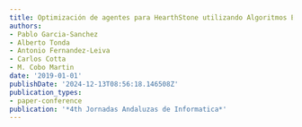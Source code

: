 ```yaml
---
title: Optimización de agentes para HearthStone utilizando Algoritmos Evolutivos
authors:
- Pablo Garcia-Sanchez
- Alberto Tonda
- Antonio Fernandez-Leiva
- Carlos Cotta
- M. Cobo Martin
date: '2019-01-01'
publishDate: '2024-12-13T08:56:18.146508Z'
publication_types:
- paper-conference
publication: '*4th Jornadas Andaluzas de Informatica*'
---
```

